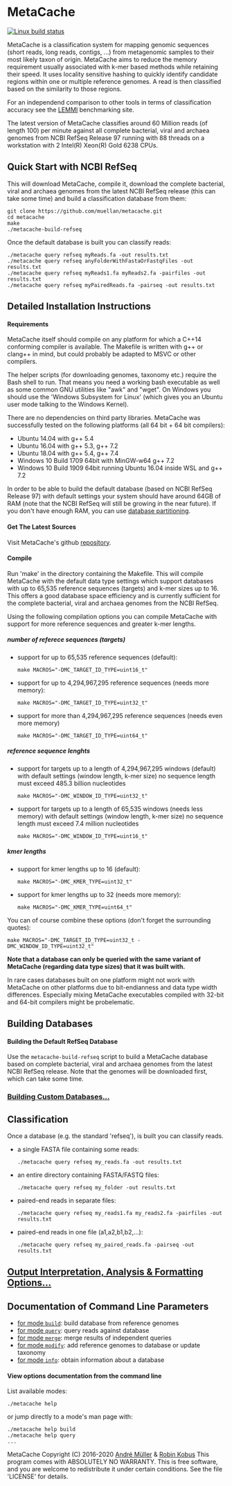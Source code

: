 # MetaCache

[![Linux build status](https://travis-ci.org/muellan/metacache.svg?branch=master)](https://travis-ci.org/muellan/metacache) 

MetaCache is a classification system for mapping genomic sequences (short reads, long reads, contigs, ...) from metagenomic samples to their most likely taxon of origin. MetaCache aims to reduce the memory requirement usually associated with k-mer based methods while retaining their speed. It uses locality sensitive hashing to quickly identify candidate regions within one or multiple reference genomes. A read is then classified based on the similarity to those regions.

For an independend comparison to other tools in terms of classification accuracy see the [LEMMI](https://lemmi.ezlab.org) benchmarking site.

The latest version of MetaCache classifies around 60 Million reads (of length 100) per minute against all complete bacterial, viral and archaea genomes from NCBI RefSeq Release 97 running with 88 threads on a workstation with 2 Intel(R) Xeon(R) Gold 6238 CPUs.


## Quick Start with NCBI RefSeq
This will download MetaCache, compile it, download the complete bacterial, viral and archaea genomes from the latest NCBI RefSeq release (this can take some time) and build a classification database from them:

```
git clone https://github.com/muellan/metacache.git 
cd metacache
make
./metacache-build-refseq
```

Once the default database is built you can classify reads:
  ```
  ./metacache query refseq myReads.fa -out results.txt
  ./metacache query refseq anyFolderWithFastaOrFastqFiles -out results.txt
  ./metacache query refseq myReads1.fa myReads2.fa -pairfiles -out results.txt
  ./metacache query refseq myPairedReads.fa -pairseq -out results.txt
  ```


## Detailed Installation Instructions

#### Requirements
MetaCache itself should compile on any platform for which a C++14 conforming compiler is available. The Makefile is written with g++ or clang++ in mind, but could probably be adapted to MSVC or other compilers.

The helper scripts (for downloading genomes, taxonomy etc.) require the Bash shell to run. That means you need a working bash executable as well as some common GNU utilities like "awk" and "wget". On Windows you should use the 'Windows Subsystem for Linux' (which gives you an Ubuntu user mode talking to the Windows Kernel).

There are no dependencies on third party libraries.
MetaCache was successfully tested on the following platforms (all 64 bit + 64 bit compilers):
- Ubuntu 14.04 with g++ 5.4
- Ubuntu 16.04 with g++ 5.3, g++ 7.2
- Ubuntu 18.04 with g++ 5.4, g++ 7.4
- Windows 10 Build 1709 64bit with MinGW-w64 g++ 7.2
- Windows 10 Build 1909 64bit running Ubuntu 16.04 inside WSL and g++ 7.2

In order to be able to build the default database (based on NCBI RefSeq Release 97) with default settings your system should have around 64GB of RAM (note that the NCBI RefSeq will still be growing in the near future).
If you don't have enough RAM, you can use [database partitioning](docs/partitioning.md).

#### Get The Latest Sources
Visit MetaCache's github [repository].


#### Compile
Run 'make' in the directory containing the Makefile. 
This will compile MetaCache with the default data type settings which support databases with up to 65,535 reference sequences (targets) and k-mer sizes up to 16. This offers a good database space efficiency and is currently sufficient for the complete bacterial, viral and archaea genomes from the NCBI RefSeq.

Using the following compilation options you can compile MetaCache with support for more reference sequences and greater k-mer lengths.

##### number of referece sequences (targets)

* support for up to 65,535 reference sequences (default):
  ```
  make MACROS="-DMC_TARGET_ID_TYPE=uint16_t"
  ```

* support for up to 4,294,967,295 reference sequences (needs more memory):
  ```
  make MACROS="-DMC_TARGET_ID_TYPE=uint32_t"
  ```

* support for more than 4,294,967,295 reference sequences (needs even more memory)
  ```
  make MACROS="-DMC_TARGET_ID_TYPE=uint64_t"
  ```

##### reference sequence lenghts
* support for targets up to a length of 4,294,967,295 windows (default)
  with default settings (window length, k-mer size) no sequence length must exceed 485.3 billion nucleotides
  ```
  make MACROS="-DMC_WINDOW_ID_TYPE=uint32_t"
  ```

* support for targets up to a length of 65,535 windows (needs less memory)
  with default settings (window length, k-mer size) no sequence length must exceed 7.4 million nucleotides
  ```
  make MACROS="-DMC_WINDOW_ID_TYPE=uint16_t"
  ```


##### kmer lengths
* support for kmer lengths up to 16 (default):
  ```
  make MACROS="-DMC_KMER_TYPE=uint32_t"
  ```

* support for kmer lengths up to 32 (needs more memory):
  ```
  make MACROS="-DMC_KMER_TYPE=uint64_t"
  ```

You can of course combine these options (don't forget the surrounding quotes):
  ```
  make MACROS="-DMC_TARGET_ID_TYPE=uint32_t -DMC_WINDOW_ID_TYPE=uint32_t"
  ```

**Note that a database can only be queried with the same variant of MetaCache (regarding data type sizes) that it was built with.**

In rare cases databases built on one platform might not work with MetaCache on other platforms due to bit-endianness and data type width differences. Especially mixing MetaCache executables compiled with 32-bit and 64-bit compilers might be probelematic.




## Building Databases
   
   
#### Building the Default RefSeq Database
Use the ```metacache-build-refseq``` script to build a MetaCache database based on complete bacterial, viral and archaea genomes from the latest NCBI RefSeq release. Note that the genomes will be downloaded first, which can take some time. 

### [Building Custom Databases...](docs/building.md)




## Classification 
Once a database (e.g. the standard 'refseq'), is built you can classify reads.
* a single FASTA file containing some reads:
  ```
  ./metacache query refseq my_reads.fa -out results.txt
  ```
* an entire directory containing FASTA/FASTQ files:
  ```
  ./metacache query refseq my_folder -out results.txt
  ```
* paired-end reads in separate files:
  ```
  ./metacache query refseq my_reads1.fa my_reads2.fa -pairfiles -out results.txt
  ```
* paired-end reads in one file (a1,a2,b1,b2,...):
  ```
  ./metacache query refseq my_paired_reads.fa -pairseq -out results.txt
  ```


## [Output Interpretation, Analysis & Formatting Options...](docs/output.md)


## Documentation of Command Line Parameters

* [for mode `build`](docs/mode_build.txt): build database from reference genomes
* [for mode `query`](docs/mode_query.txt): query reads against database
* [for mode `merge`](docs/mode_merge.txt): merge results of independent queries
* [for mode `modify`](docs/mode_modify.txt): add reference genomes to database or update taxonomy
* [for mode `info`](docs/mode_info.txt): obtain information about a database


#### View options documentation from the command line
List available modes:
```
./metacache help
```
or jump directly to a mode's man page with:
```
./metacache help build
./metacache help query
...
```



MetaCache Copyright (C) 2016-2020 [André Müller](https://github.com/muellan) & [Robin Kobus](https://github.com/Funatiq)
This program comes with ABSOLUTELY NO WARRANTY.
This is free software, and you are welcome to redistribute it under certain conditions. See the file 'LICENSE' for details.

[repository]: https://github.com/muellan/metacache
